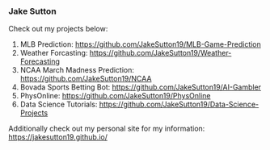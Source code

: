 ### Jake Sutton

Check out my projects below:

1) MLB Prediction: https://github.com/JakeSutton19/MLB-Game-Prediction
2) Weather Forcasting: https://github.com/JakeSutton19/Weather-Forecasting
3) NCAA March Madness Prediction: https://github.com/JakeSutton19/NCAA
4) Bovada Sports Betting Bot: https://github.com/JakeSutton19/AI-Gambler
5) PhysOnline: https://github.com/JakeSutton19/PhysOnline
6) Data Science Tutorials: https://github.com/JakeSutton19/Data-Science-Projects

Additionally check out my personal site for my information: https://jakesutton19.github.io/

<!--
**JakeSutton19/jakesutton19** is a ✨ _special_ ✨ repository because its `README.md` (this file) appears on your GitHub profile.

Here are some ideas to get you started:

- 🔭 I’m currently working on ...
- 🌱 I’m currently learning ...
- 👯 I’m looking to collaborate on ...
- 🤔 I’m looking for help with ...
- 💬 Ask me about ...
- 📫 How to reach me: ...
- 😄 Pronouns: ...
- ⚡ Fun fact: ...
-->
